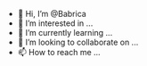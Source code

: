 - 👋 Hi, I’m @Babrica
- 👀 I’m interested in ...
- 🌱 I’m currently learning ...
- 💞️ I’m looking to collaborate on ...
- 📫 How to reach me ...

<!---
Babrica/Babrica is a ✨ special ✨ repository because its `README.md` (this file) appears on your GitHub profile.
You can click the Preview link to take a look at your changes.
--->
